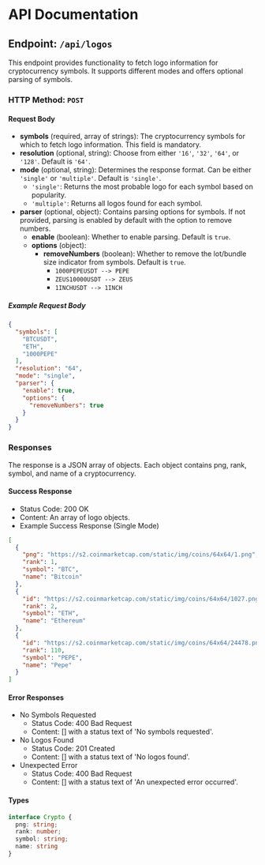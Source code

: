 # API Documentation

## Endpoint: `/api/logos`

This endpoint provides functionality to fetch logo information for cryptocurrency symbols. It supports different modes and offers optional parsing of symbols.

### HTTP Method: `POST`

#### Request Body

- **symbols** (required, array of strings): The cryptocurrency symbols for which to fetch logo information. This field is mandatory.
- **resolution** (optional, string): Choose from either `'16'`, `'32'`, `'64'`, or `'128'`. Default is `'64'`.
- **mode** (optional, string): Determines the response format. Can be either `'single'` or `'multiple'`. Default is `'single'`.
    - `'single'`: Returns the most probable logo for each symbol based on popularity.
    - `'multiple'`: Returns all logos found for each symbol.
- **parser** (optional, object): Contains parsing options for symbols. If not provided, parsing is enabled by default with the option to remove numbers.
    - **enable** (boolean): Whether to enable parsing. Default is `true`.
    - **options** (object):
        - **removeNumbers** (boolean): Whether to remove the lot/bundle size indicator from symbols. Default is `true`. 
          - `1000PEPEUSDT --> PEPE`
          - `ZEUS10000USDT --> ZEUS`
          - `1INCHUSDT --> 1INCH`

##### Example Request Body

```json
{
  "symbols": [
    "BTCUSDT",
    "ETH",
    "1000PEPE"
  ],
  "resolution": "64",
  "mode": "single",
  "parser": {
    "enable": true,
    "options": {
      "removeNumbers": true
    }
  }
}
```

### Responses

The response is a JSON array of objects. Each object contains png, rank, symbol, and name of a cryptocurrency.

#### Success Response
- Status Code: 200 OK
- Content: An array of logo objects.
- Example Success Response (Single Mode)
```json
[
  {
    "png": "https://s2.coinmarketcap.com/static/img/coins/64x64/1.png",
    "rank": 1,
    "symbol": "BTC",
    "name": "Bitcoin"
  },
  {
    "id": "https://s2.coinmarketcap.com/static/img/coins/64x64/1027.png",
    "rank": 2,
    "symbol": "ETH",
    "name": "Ethereum"
  },
  {
    "id": "https://s2.coinmarketcap.com/static/img/coins/64x64/24478.png",
    "rank": 110,
    "symbol": "PEPE",
    "name": "Pepe"
  }
]
```

#### Error Responses
- No Symbols Requested 
  - Status Code: 400 Bad Request 
  - Content: [] with a status text of 'No symbols requested'. 
- No Logos Found 
  - Status Code: 201 Created 
  - Content: [] with a status text of 'No logos found'. 
- Unexpected Error 
  - Status Code: 400 Bad Request 
  - Content: [] with a status text of 'An unexpected error occurred'.

#### Types 
```typescript
interface Crypto {
  png: string;
  rank: number;
  symbol: string;
  name: string
}
```